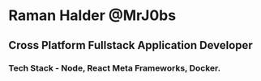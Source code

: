 # Raman Halder @MrJ0bs
## Cross Platform Fullstack Application Developer
### Tech Stack - Node, React Meta Frameworks, Docker.
